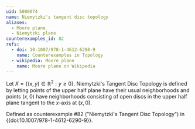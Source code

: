 ```yaml
---
uid: S000074
name: Niemytzki's tangent disc topology
aliases:
  - Moore plane
  - Niemytzki plane
counterexamples_id: 82
refs:
  - doi: 10.1007/978-1-4612-6290-9 
    name: Counterexamples in Topology
  - wikipedia: Moore_plane
    name: Moore plane on Wikipedia
---
```

Let $X = \{(x,y) \in \mathbb{R}^2 : y \geq 0\}$. Niemytzki's Tangent Disc Topology is defined by letting points of the upper half plane have their usual neighborhoods and points $(x,0)$ have neighborhoods consisting of open discs in the upper half plane tangent to the $x$-axis at $(x,0)$.

Defined as counterexample #82 ("Niemytzki's Tangent Disc Topology")
in {{doi:10.1007/978-1-4612-6290-9}}.
